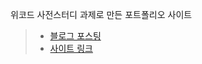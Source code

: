 위코드 사전스터디 과제로 만든 포트폴리오 사이트

> - [블로그 포스팅](https://velog.io/@rayong/%EC%9C%84%EC%BD%94%EB%93%9C-%EC%9E%90%EA%B8%B0%EC%86%8C%EA%B0%9C-%ED%8E%98%EC%9D%B4%EC%A7%80-%EB%A7%8C%EB%93%A4%EA%B8%B0)
> - [사이트 링크](https://contextand.github.io/portfolio-page/)
